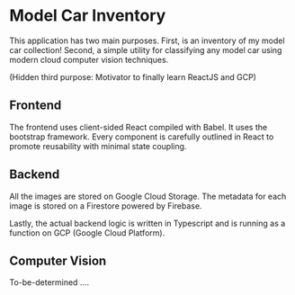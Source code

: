 # Model Car Inventory

This application has two main purposes. First, is an inventory of my model car collection! Second, a simple utility for classifying any model car using modern cloud computer vision techniques. 


(Hidden third purpose: Motivator to finally learn ReactJS and GCP)

## Frontend
The frontend uses client-sided React compiled with Babel. It uses the bootstrap framework. Every component is carefully outlined in React to promote reusability with minimal state coupling.

## Backend
All the images are stored on Google Cloud Storage. The metadata for each image is stored on a Firestore powered by Firebase. 


Lastly, the actual backend logic is written in Typescript and is running as a function on GCP (Google Cloud Platform). 

## Computer Vision
To-be-determined .... 